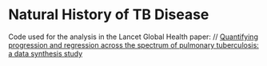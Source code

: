 # Natural History of TB Disease

Code used for the analysis in the Lancet Global Health paper: //
[Quantifying progression and regression across the spectrum of pulmonary tuberculosis: a data synthesis study](https://www.thelancet.com/journals/langlo/article/PIIS2214-109X(23)00082-7/fulltext)
